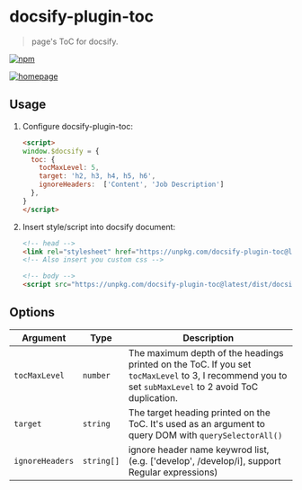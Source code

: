 # docsify-plugin-toc

> page's ToC for docsify.

[![npm](https://img.shields.io/npm/v/docsify-plugin-toc.svg?style=flat-square)](https://www.npmjs.com/package/docsify-plugin-toc)

[![homepage](./snapshot.png)](https://blog.jiapan.tw "Justin (Jiapan 賈胖) 的 Blog")

## Usage

1. Configure docsify-plugin-toc:

    ```html
    <script>
    window.$docsify = {
      toc: {
        tocMaxLevel: 5,
        target: 'h2, h3, h4, h5, h6',
        ignoreHeaders:  ['Content', 'Job Description']
      },
    }
    </script>
    ```

2. Insert style/script into docsify document:

    ```html
    <!-- head -->
    <link rel="stylesheet" href="https://unpkg.com/docsify-plugin-toc@latest/dist/light.css">
    <!-- Also insert you custom css -->

    <!-- body -->
    <script src="https://unpkg.com/docsify-plugin-toc@latest/dist/docsify-plugin-toc.min.js"></script>
    ```

## Options

| Argument | Type | Description |
| --- | --- | --- |
| `tocMaxLevel` | `number` | The maximum depth of the headings printed on the ToC. If you set `tocMaxLevel` to 3, I recommend you to set `subMaxLevel` to 2 avoid ToC duplication. |
| `target` | `string` | The target heading printed on the ToC. It's used as an argument to query DOM with `querySelectorAll()` |
| `ignoreHeaders` | `string[]` | ignore header name keywrod list, (e.g. ['develop', /develop/i], support Regular expressions) |
